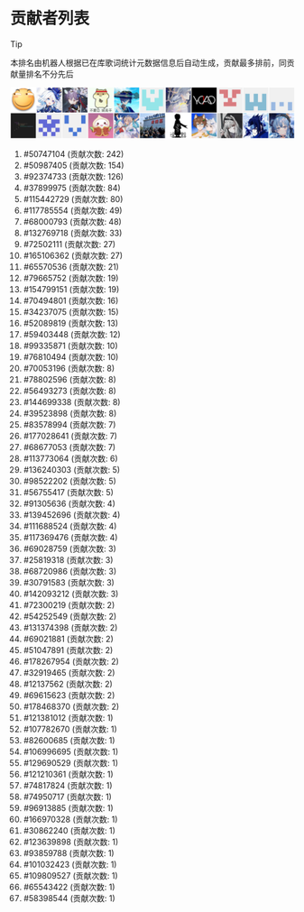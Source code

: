 # 贡献者列表

> [!TIP]
> 本排名由机器人根据已在库歌词统计元数据信息后自动生成，贡献最多排前，同贡献量排名不分先后

![贡献者头像画廊](./CONTRIBUTORS.svg)

1. #50747104 (贡献次数: 242)
2. #50987405 (贡献次数: 154)
3. #92374733 (贡献次数: 126)
4. #37899975 (贡献次数: 84)
5. #115442729 (贡献次数: 80)
6. #117785554 (贡献次数: 49)
7. #68000793 (贡献次数: 48)
8. #132769718 (贡献次数: 33)
9. #72502111 (贡献次数: 27)
10. #165106362 (贡献次数: 27)
11. #65570536 (贡献次数: 21)
12. #79665752 (贡献次数: 19)
13. #154799151 (贡献次数: 19)
14. #70494801 (贡献次数: 16)
15. #34237075 (贡献次数: 15)
16. #52089819 (贡献次数: 13)
17. #59403448 (贡献次数: 12)
18. #99335871 (贡献次数: 10)
19. #76810494 (贡献次数: 10)
20. #70053196 (贡献次数: 8)
21. #78802596 (贡献次数: 8)
22. #56493273 (贡献次数: 8)
23. #144699338 (贡献次数: 8)
24. #39523898 (贡献次数: 8)
25. #83578994 (贡献次数: 7)
26. #177028641 (贡献次数: 7)
27. #68677053 (贡献次数: 7)
28. #113773064 (贡献次数: 6)
29. #136240303 (贡献次数: 5)
30. #98522202 (贡献次数: 5)
31. #56755417 (贡献次数: 5)
32. #91305636 (贡献次数: 4)
33. #139452696 (贡献次数: 4)
34. #111688524 (贡献次数: 4)
35. #117369476 (贡献次数: 4)
36. #69028759 (贡献次数: 3)
37. #25819318 (贡献次数: 3)
38. #68720986 (贡献次数: 3)
39. #30791583 (贡献次数: 3)
40. #142093212 (贡献次数: 3)
41. #72300219 (贡献次数: 2)
42. #54252549 (贡献次数: 2)
43. #131374398 (贡献次数: 2)
44. #69021881 (贡献次数: 2)
45. #51047891 (贡献次数: 2)
46. #178267954 (贡献次数: 2)
47. #32919465 (贡献次数: 2)
48. #12137562 (贡献次数: 2)
49. #69615623 (贡献次数: 2)
50. #178468370 (贡献次数: 2)
51. #121381012 (贡献次数: 1)
52. #107782670 (贡献次数: 1)
53. #82600685 (贡献次数: 1)
54. #106996695 (贡献次数: 1)
55. #129690529 (贡献次数: 1)
56. #121210361 (贡献次数: 1)
57. #74817824 (贡献次数: 1)
58. #74950717 (贡献次数: 1)
59. #96913885 (贡献次数: 1)
60. #166970328 (贡献次数: 1)
61. #30862240 (贡献次数: 1)
62. #123639898 (贡献次数: 1)
63. #93859788 (贡献次数: 1)
64. #101032423 (贡献次数: 1)
65. #109809527 (贡献次数: 1)
66. #65543422 (贡献次数: 1)
67. #58398544 (贡献次数: 1)
